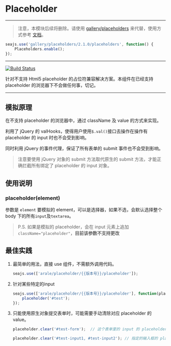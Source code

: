 # Placeholder

---

> 注意，本模块后续将删除。请使用 [gallery/placeholders](https://spmjs.org/gallery/placeholders/) 来代替，使用方式参考 [文档](http://jamesallardice.github.io/Placeholders.js/)。

```js
seajs.use('gallery/placeholders/2.1.0/placeholders', function() {
    Placeholders.enable();
});
```

---

[![Build Status](https://travis-ci.org/aralejs/placeholder.png?branch=master)](https://travis-ci.org/aralejs/placeholder)

针对不支持 Html5 placeholder 的占位符兼容解决方案。本组件在已经支持 placeholder 的浏览器下不会做任何事，切记。

---

## 模拟原理

在不支持 placeholder 的浏览器中，通过 className 及 value 的方式来实现。

利用了 jQuery 的 valHooks，使得用户使用`$.val()`接口去操作在操作有 placeholder 的 input 时也不会受到影响。

同时利用 jQuery 的事件代理，保证了所有表单的 submit 事件也不会受到影响。

> 注意要使用 jQuery 对象的 submit 方法取代原生的 submit 方法，才能正确拦截所有绑定了 placeholder 的 input 对象。

## 使用说明

### placeholder(element)

参数是 `element` 要模拟的 element，可以是选择器，如果不选，会默认选择整个 body 下的所有`input`及`textarea`。

> P.S. 如果是模拟的 placeholder，会在 input 元素上追加`className="placeholder"`，__目前该参数不支持更改__

## 最佳实践

1. 最简单的用法，直接 use 组件，不需额外调用代码。

    ```js
    seajs.use(['arale/placeholder/{{版本号}}/placeholder']);
    ```

2. 针对某些特定的input

    ```js
    seajs.use(['arale/placeholder/{{版本号}}/placeholder'], function(placeholder) {
        placeholder('#test'); 
    });
    ```

3. 只能使用原生对象提交表单时，可能需要手动清除对应 placeholder 的 value。

    ```js
    placeholder.clear('#test-form');  // 这个表单里的 input 的 placeholder 值不会被提交
    ```

    ```js
    placeholder.clear('#test-input1, #test-input2'); // 指定的输入框的 placeholder 值不会被提交
    ```
